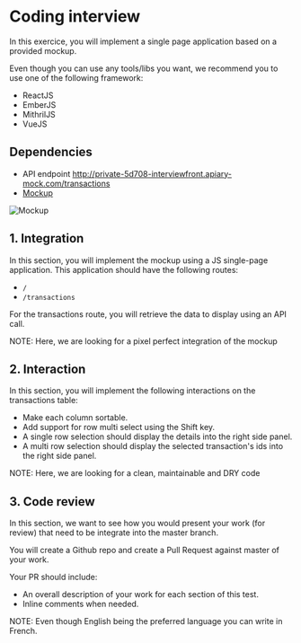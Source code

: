 # Coding interview

In this exercice, you will implement a single page application based on a provided mockup.

Even though you can use any tools/libs you want, we recommend you to use one of the following framework:

* ReactJS
* EmberJS
* MithrilJS
* VueJS

## Dependencies
* API endpoint http://private-5d708-interviewfront.apiary-mock.com/transactions
* [Mockup](mockup.png)

![Mockup](mockup.png)

## 1. Integration
In this section, you will implement the mockup using a JS single-page application.
This application should have the following routes:

* `/`
* `/transactions`

For the transactions route, you will retrieve the data to display using an API call.

NOTE: Here, we are looking for a pixel perfect integration of the mockup

## 2. Interaction

In this section, you will implement the following interactions on the transactions table:

* Make each column sortable.
* Add support for row multi select using the Shift key.
* A single row selection should display the details into the right side panel.
* A multi row selection should display the selected transaction's ids into the right side panel.

NOTE: Here, we are looking for a clean, maintainable and DRY code

## 3. Code review
In this section, we want to see how you would present your work (for review) that need to be integrate into the master branch.

You will create a Github repo and create a Pull Request against master of your work.

Your PR should include:
* An overall description of your work for each section of this test.
* Inline comments when needed.

NOTE: Even though English being the preferred language you can write in French.